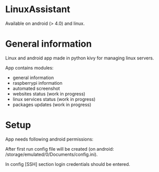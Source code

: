# LinuxAssistant
Available on android (> 4.0) and linux.

# General information
Linux and android app made in python kivy for managing linux servers.

App contains modules:
* general information
* raspberrypi information
* automated screenshot
* websites status (work in progress)
* linux services status (work in progress)
* packages updates (work in progress)

# Setup
App needs following android permissions: 

After first run config file will be created (on android: /storage/emulated/0/Documents/config.ini).

In config [SSH] section login credentials should be entered.
